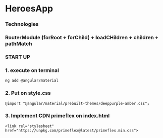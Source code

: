 # HeroesApp

### Technologies
### RouterModule (forRoot + forChild) + loadCHildren + children + pathMatch

### START UP
### 1. execute on terminal
```
ng add @angular/material
```
### 2. Put on style.css
```
@import "@angular/material/prebuilt-themes/deeppurple-amber.css";
```
### 3. Implement CDN primeflex on index.html
```
<link rel="stylesheet" href="https://unpkg.com/primeflex@latest/primeflex.min.css">
```

